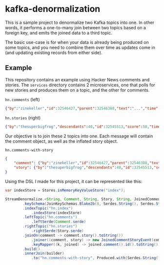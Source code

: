 # kafka-denormalization

This is a sample project to denormalize two Kafka topics into one. In other words,
it performs a one-to-many join between two topics based on a foreign key, and emits
the joined data to a third topic.

The basic use-case is for when your data is already being produced on some topics, and you need
to combine them over time as updates come in (and updating existing records from either side).

## Example

This repository contains an example using Hacker News comments and stories. The `services` directory
contains 2 microservices, one that polls for new stories and produces them on a topic, and the other for comments.

`hn.comments` (left)
```json
{"by":"zinekeller","id":32546427,"parent":32546388,"text":"...","time":1661132891,"type":"comment","story":32545513}
```

`hn.stories` (right)
```json
{"by":"thesuperbigfrog","descendants":40,"id":32545513,"score":50,"time":1661124181,"title":"The Google Pixel 6a highlights everything wrong with the U.S. phone market","type":"story","url":"https://www.xda-developers.com/google-pixel-6a-us-market-editorial/"}
```

Our objective is to join these 2 topics into one. Each message will contain the comment object, as well as the inflated story object.

`hn.comments-with-story`
```json
{
    "comment": {"by":"zinekeller","id":32546427,"parent":32546388,"text":"...","time":1661132891,"type":"comment","story":32545513},
    "story": {"by":"thesuperbigfrog","descendants":40,"id":32545513,"score":50,"time":1661124181,"title":"The Google Pixel 6a highlights everything wrong with the U.S. phone market","type":"story","url":"https://www.xda-developers.com/google-pixel-6a-us-market-editorial/"}
}
```

Using the DSL I made for this project, it can be represented like this:

```java
var indexStore = Stores.inMemoryKeyValueStore("index");

StreamDenormalize.<String, Comment, String, Story, String, JoinedCommentStoryEvent>builder()
        .keySchema(JoinKeySchemas.Blake2b(8, Serdes.String(), Serdes.String()))
        .indexTopic("hn.index")
            .indexStore(indexStore)
        .leftTopic("hn.comments")
            .leftSerde(Comment.serde)
        .rightTopic("hn.stories")
            .rightSerde(Story.serde)
        .joinOn(comment -> comment.story().toString())
            .joiner((comment, story) -> new JoinedCommentStoryEvent(comment, story))
            .keyMapper((k, joined) -> joined.comment().id().toString())
        .build()
        .innerJoin(builder)
            .to("hn.comments-with-story", Produced.with(Serdes.String(), JoinedCommentStoryEvent.serde));
```
